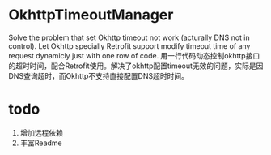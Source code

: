 # OkhttpTimeoutManager
Solve the problem that set Okhttp timeout not work (acturally DNS not in control). Let Okhttp specially Retrofit support modify timeout time of any request dynamicly just with one row of code. 用一行代码动态控制okhttp接口的超时时间，配合Retrofit使用。解决了okhttp配置timeout无效的问题，实际是因DNS查询超时，而Okhttp不支持直接配置DNS超时时间。

# todo
1. 增加远程依赖
2. 丰富Readme
